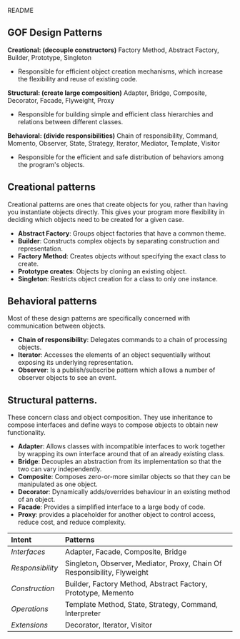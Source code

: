 README

## GOF Design Patterns

**Creational: (decouple constructors)** Factory Method, Abstract Factory, Builder, Prototype, Singleton
+ Responsible for efficient object creation mechanisms, which increase the flexibility and reuse of existing code.

**Structural: (create large composition)** Adapter, Bridge, Composite, Decorator, Facade, Flyweight, Proxy
+ Responsible for building simple and efficient class hierarchies and relations between different classes.

**Behavioral: (divide responsibilities)** Chain of responsibility, Command, Momento, Observer, State, Strategy, Iterator, Mediator, Template, Visitor
+ Responsible for the efficient and safe distribution of behaviors among the program's objects.

## Creational patterns

Creational patterns are ones that create objects for you, rather than having you
instantiate objects directly. This gives your program more flexibility in deciding
which objects need to be created for a given case.
+ **Abstract Factory**: Groups object factories that have a common theme.
+ **Builder**: Constructs complex objects by separating construction and
representation.
+ **Factory Method**: Creates objects without specifying the exact class to create.
+ **Prototype creates**: Objects by cloning an existing object.
+ **Singleton**: Restricts object creation for a class to only one instance.

## Behavioral patterns

Most of these design patterns are specifically concerned with communication between objects.
+ **Chain of responsibility**: Delegates commands to a chain of processing objects.
+ **Iterator**: Accesses the elements of an object sequentially without exposing its underlying representation.
+ **Observer**: Is a publish/subscribe pattern which allows a number of observer objects to see an event.

## Structural patterns.

These concern class and object composition. They use inheritance to compose interfaces and define ways to compose objects to obtain new functionality.
+ **Adapter**: Allows classes with incompatible interfaces to work together by wrapping its own interface around that of an already existing class.
+ **Bridge**: Decouples an abstraction from its implementation so that the two can vary independently.
+ **Composite**: Composes zero-or-more similar objects so that they can be manipulated as one object.
+ **Decorator**: Dynamically adds/overrides behaviour in an existing method of an object.
+ **Facade**: Provides a simplified interface to a large body of code.
+ **Proxy**: provides a placeholder for another object to control access, reduce cost, and reduce complexity.

 **Intent** | **Patterns**
:-----------|:------------
 *Interfaces*    |Adapter, Facade, Composite, Bridge
 *Responsibility*|Singleton, Observer, Mediator, Proxy, Chain Of Responsibility, Flyweight
 *Construction*  |Builder, Factory Method, Abstract Factory, Prototype, Memento
 *Operations*    |Template Method, State, Strategy, Command, Interpreter
 *Extensions*    |Decorator, Iterator, Visitor

